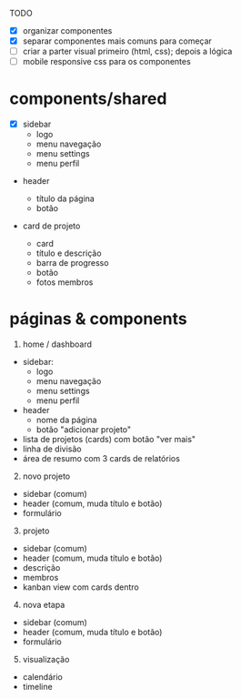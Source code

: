 TODO

- [x] organizar componentes
- [x] separar componentes mais comuns para começar
- [ ] criar a parter visual primeiro (html, css); depois a lógica
- [ ] mobile responsive css para os componentes

# components/shared

- [x] sidebar
  - logo
  - menu navegação
  - menu settings
  - menu perfil

- header
  - título da página
  - botão 

- card de projeto
  - card
  - título e descrição
  - barra de progresso
  - botão 
  - fotos membros

# páginas & components

1. home / dashboard
- sidebar:
  - logo
  - menu navegação
  - menu settings
  - menu perfil
- header
  - nome da página
  - botão "adicionar projeto"
- lista de projetos (cards) com botão "ver mais"
- linha de divisão
- área de resumo com 3 cards de relatórios

2. novo projeto
- sidebar (comum)
- header (comum, muda título e botão)
- formulário

3. projeto
- sidebar (comum)
- header (comum, muda título e botão)
- descrição
- membros
- kanban view com cards dentro

4. nova etapa
- sidebar (comum)
- header (comum, muda título e botão)
- formulário

5. visualização
- calendário
- timeline



